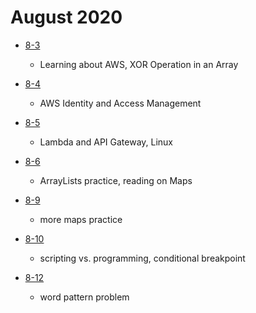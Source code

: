 # August 2020

- [8-3](./days/8-3.md)

  - Learning about AWS, XOR Operation in an Array

- [8-4](./days/8-4.md)

  - AWS Identity and Access Management

- [8-5](./days/8-5.md)

  - Lambda and API Gateway, Linux

- [8-6](./days/8-6.md)

  - ArrayLists practice, reading on Maps

- [8-9](./days/8-9.md)

  - more maps practice

- [8-10](./days/8-10.md)

  - scripting vs. programming, conditional breakpoint

- [8-12](./days/8-12.md)

  - word pattern problem
